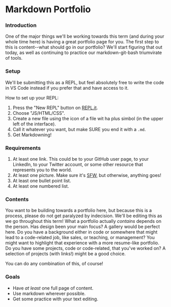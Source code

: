 # Markdown Portfolio

### Introduction

One of the major things we'll be working towards this term (and during your whole time here) is having a great portfolio page for you. The first step to this is content--what should go in our portfolio? We'll start figuring that out today, as well as continuing to practice our markdown-git-bash triumvirate of tools.


### Setup

We'll be submitting this as a REPL, but feel absolutely free to write the code in VS Code instead if you prefer that and have access to it.

How to set up your REPL:
1. Press the "New REPL" button on [REPL.it](https://www.repl.it).
2. Choose "JS/HTML/CSS".
3. Create a new file using the icon of a file wit ha plus simbol (in the upper left of the interface).
4. Call it whatever you want, but make SURE you end it with a `.md`.
5. Get Markdowning!


### Requirements

1. At least one link. This could be to your GitHub user page, to your LinkedIn, to your Twitter account, or some other resource that represents you to the world.
2. At least one picture. Make sure it's [SFW](https://en.wikipedia.org/wiki/Not_safe_for_work), but otherwise, anything goes!
3. At least one bullet point list.
4. At least one numbered list.


### Contents

You want to be building towards a portfolio here, but because this is a process, please do not get paralyzed by indecision. We'll be editing this as we go throughout this term!
What a portfolio actually _contains_ depends on the person. Has design been your main focus? A gallery would be perfect here. Do you have a background either in code or somewhere that might lead to a code-related job, like sales, or teaching, or management? You might want to highlight that experience with a more resume-like portfolio. Do you have some projects, code or code-related, that you've worked on? A selection of projects (with links!) might be a good choice.

You can do any combination of this, of course!


### Goals

* Have _at least_ one full page of content.
* Use markdown wherever possible.
* Get some practice with your text editing.
